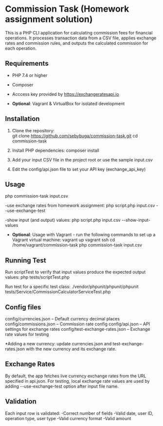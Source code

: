 # Commission Task (Homework assignment solution)

This is a PHP CLI application for calculating commission fees for financial operations. It processes transaction data from a CSV file, applies exchange rates and commission rules, and outputs the calculated commission for each operation.

## Requirements

- PHP 7.4 or higher
- Composer
- Acccess key provided by https://exchangeratesapi.io

- **Optional**: Vagrant & VirtualBox for isolated development


## Installation

1. Clone the repository:   
git clone https://github.com/sebybuga/commission-task.git
cd commission-task

2. Install PHP dependencies:
composer install

3. Add your input CSV file in the project root or use the sample input.csv

4. Edit the config/api.json file to set your API key (exchange_api_key) 


## Usage

php commission-task input.csv

-use exchange rates from homework assignment:
php script.php input.csv --use-exchange-test

-show input (and output) values:
php script.php input.csv --show-input-values

- **Optional**: Usage with Vagrant - run the following commands to set up a Vagrant virtual machine:
vagrant up
vagrant ssh
cd /home/vagrant/commission-task
php commission-task input.csv

## Running Test
Run scriptTest to verify that input values produce the expected output values:
php tests/scriptTest.php

Run test for a specific test class:
./vendor/phpunit/phpunit/phpunit tests/Service/CommissionCalculatorServiceTest.php


## Config files
config/currencies.json – Default currency decimal places
config/commissions.json – Commission rate config
config/api.json – API settings for exchange rates
config/test-exchange-rates.json – Exchange rate values for testing

*Adding a new currency: update currencies.json and test-exchange-rates.json with the new currency and its exchange rate.

## Exchange Rates
By default, the app fetches live currency exchange rates from the URL specified in api.json. 
For testing, local exchange rate values are used by adding --use-exchange-test option after input file name.

## Validation
Each input row is validated:
-Correct number of fields
-Valid date, user ID, operation type, user type
-Valid currency format
-Valid amount
